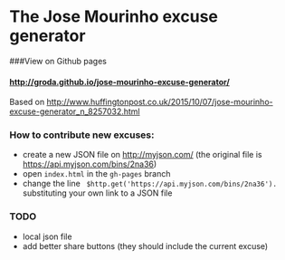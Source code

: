 # The Jose Mourinho excuse generator

###View on Github pages
#### http://groda.github.io/jose-mourinho-excuse-generator/

Based on http://www.huffingtonpost.co.uk/2015/10/07/jose-mourinho-excuse-generator_n_8257032.html

### How to contribute new excuses:

- create a new JSON file on http://myjson.com/ (the original file is https://api.myjson.com/bins/2na36)
- open `index.html` in the `gh-pages` branch
- change the line ` $http.get('https://api.myjson.com/bins/2na36').` substituting your own link to a JSON file

### TODO
- local json file
- add better share buttons (they should include the current excuse)
